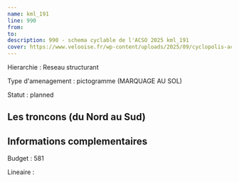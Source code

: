 ```yaml
---
name: kml_191 
line: 990
from: 
to:  
description: 990 - schema cyclable de l'ACSO 2025 kml_191 
cover: https://www.velooise.fr/wp-content/uploads/2025/09/cyclopolis-acso-default.jpg
---
```

Hierarchie : Reseau structurant

Type d'amenagement : pictogramme (MARQUAGE AU SOL)

Statut : planned

## Les troncons (du Nord au Sud)

## Informations complementaires

Budget  : 581 

Lineaire :

